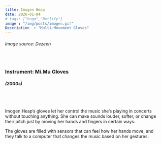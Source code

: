 ```yaml
---
title: Imogen Heap
date: 2020-01-04
# tags: ["hugo","Netlify"]
image : "/img/posts/imogen.gif"
Description  : "Multi-Movement Gloves"
---
```


###### *Image source: Dezeen*

#### &nbsp;

### Instrument: **Mi.Mu Gloves**

##### (2000s)

## &nbsp;

Imogen Heap’s gloves let her control the music she’s playing in concerts without touching anything. She can make sounds louder, softer, or change their pitch just by moving her hands and fingers in certain ways.

The gloves are filled with sensors that can feel how her hands move, and they talk to a computer that changes the music based on her gestures.